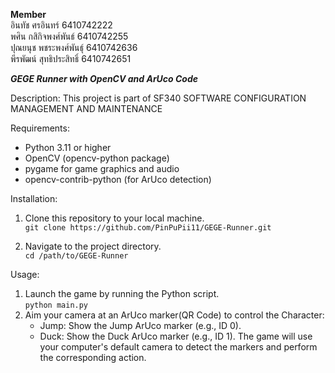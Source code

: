 **Member**  
อินทัช ศรอินทร์ 6410742222  
พศิน กสิกิจพงศ์พันธ์ 6410742255  
ปุณยนุช พชระพงศ์พันธุ์ 6410742636  
พีรพัฒน์ สุทธิประสิทธิ์ 6410742651

***GEGE Runner with OpenCV and ArUco Code***

Description:
This project is part of SF340 SOFTWARE CONFIGURATION MANAGEMENT AND MAINTENANCE

Requirements:

- Python 3.11 or higher
- OpenCV (opencv-python package)
- pygame for game graphics and audio
- opencv-contrib-python (for ArUco detection)

Installation:
1. Clone this repository to your local machine.  
   `git clone https://github.com/PinPuPii11/GEGE-Runner.git`

2. Navigate to the project directory.  
   `cd /path/to/GEGE-Runner`

Usage:

1. Launch the game by running the Python script.  
   `python main.py`
2. Aim your camera at an ArUco marker(QR Code) to control the Character:
    - Jump: Show the Jump ArUco marker (e.g., ID 0).
    - Duck: Show the Duck ArUco marker (e.g., ID 1).
The game will use your computer's default camera to detect the markers and perform the corresponding action.
